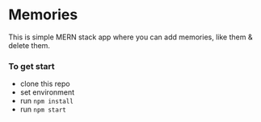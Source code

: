 # Memories

This is simple MERN stack app where you can add memories, like them & delete them.

### To get start

- clone this repo
- set environment
- run `npm install`
- run `npm start`